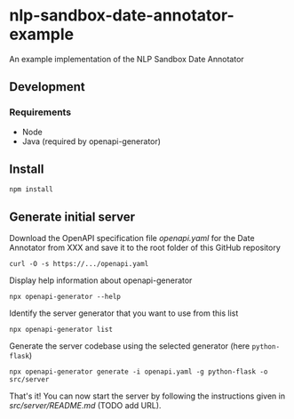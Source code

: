 # nlp-sandbox-date-annotator-example
An example implementation of the NLP Sandbox Date Annotator

## Development

### Requirements

- Node
- Java (required by openapi-generator)

## Install

    npm install

## Generate initial server

Download the OpenAPI specification file *openapi.yaml* for the Date Annotator
from XXX and save it to the root folder of this GitHub repository

    curl -O -s https://.../openapi.yaml

Display help information about openapi-generator

    npx openapi-generator --help

Identify the server generator that you want to use from this list

    npx openapi-generator list

Generate the server codebase using the selected generator (here `python-flask`)

    npx openapi-generator generate -i openapi.yaml -g python-flask -o src/server

That's it! You can now start the server by following the instructions given in
*src/server/README.md* (TODO add URL).